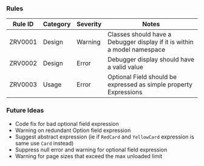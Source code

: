 ### Rules

| Rule ID   | Category | Severity | Notes                                                                    |
|-----------|----------|----------|--------------------------------------------------------------------------|
| ZRV0001   | Design   | Warning  | Classes should have a Debugger display if it is within a model namespace |
| ZRV0002   | Design   | Error    | Debugger display should have a valid value                               |
| ZRV0003   | Usage    | Error    | Optional Field should be expressed as simple property Expressions        |

### Future Ideas

- Code fix for bad optional field expression
- Warning on redundant Option field expression
- Suggest abstract expression (ie if `RedCard` and `YellowCard` expression is same use `Card` instead)
- Suppress null error and warning for optional field expression
- Warning for page sizes that exceed the max unloaded limit